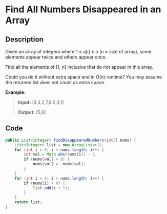 # Find All Numbers Disappeared in an Array

## Description

Given an array of integers where 1 ≤ a\[i\] ≤ n \(n = size of array\), some elements appear twice and others appear once.

Find all the elements of \[1, n\] inclusive that do not appear in this array.

Could you do it without extra space and in O\(n\) runtime? You may assume the returned list does not count as extra space.

**Example:**

> **Input:** \[4,3,2,7,8,2,3,1\]
>
> **Output:** \[5,6\]

## **Code**

```java
public List<Integer> findDisappearedNumbers(int[] nums) {
    List<Integer> list = new ArrayList<>();
    for (int i = 0; i < nums.length; i++) {
        int val = Math.abs(nums[i]) - 1;
        if (nums[val] > 0) {
            nums[val] = -nums[val];
        }
    }
    for (int i = 0; i < nums.length; i++) {
        if (nums[i] > 0) {
            list.add(i + 1);
        }
    }
    return list;
}
```



